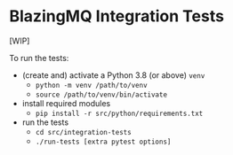 # BlazingMQ Integration Tests

[WIP]

To run the tests:

* (create and) activate a Python 3.8 (or above) `venv`
    * `python -m venv /path/to/venv`
    * `source /path/to/venv/bin/activate`
* install required modules
    * `pip install -r src/python/requirements.txt`
* run the tests
    * `cd src/integration-tests`
    * `./run-tests [extra pytest options]`
